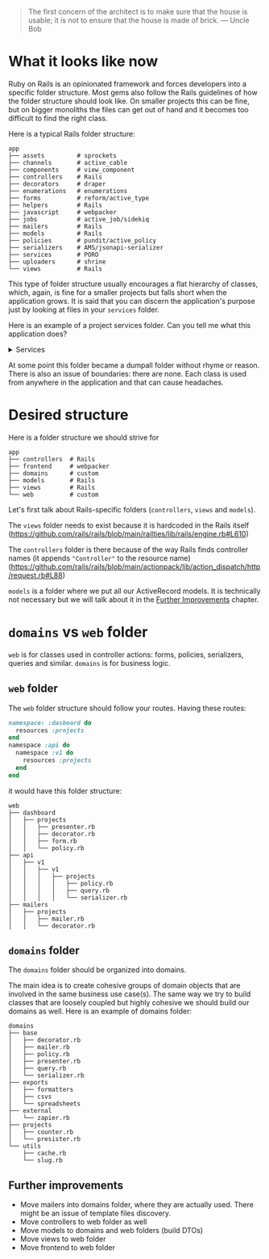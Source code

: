 > The first concern of the architect is to make sure that the house is usable; it is not to ensure that the house is made of brick. 
> — Uncle Bob

# What it looks like now
Ruby on Rails is an opinionated framework and forces developers into a specific folder structure. 
Most gems also follow the Rails guidelines of how the folder structure should look like.
On smaller projects this can be fine, but on bigger monoliths the files can get out of hand and it becomes too difficult to find the right class.

Here is a typical Rails folder structure:

```
app
├── assets         # sprockets
├── channels       # active_cable
├── components     # view_component
├── controllers    # Rails 
├── decorators     # draper
├── enumerations   # enumerations
├── forms          # reform/active_type
├── helpers        # Rails
├── javascript     # webpacker
├── jobs           # active_job/sidekiq
├── mailers        # Rails
├── models         # Rails
├── policies       # pundit/active_policy
├── serializers    # AMS/jsonapi-serializer
├── services       # PORO
├── uploaders      # shrine
└── views          # Rails
```

This type of folder structure usually encourages a flat hierarchy of classes, which, again, is fine for a smaller projects but 
falls short when the application grows.
It is said that you can discern the application's purpose just by looking at files in your `services` folder. 

Here is an example of a project services folder. Can you tell me what this application does?

<details>
  <summary>Services</summary>

```
app/services
├── add_points_to_user.rb
├── aes_crypt.rb
├── assign_geo_keywords.rb
├── assign_location_attributes.rb
├── braintree
│   ├── customer_and_token_creator.rb
│   └── webhook_handler.rb
├── calculate_bearing.rb
├── developers
│   └── api
│       └── v1
│           └── process_occupancy_params.rb
├── devise
│   └── strategies
│       └── jwt.rb
├── export_service
│   ├── config.rb
│   ├── generator.rb
│   ├── model.rb
│   └── options_formatter.rb
├── exporter
│   ├── creator.rb
│   └── generator.rb
├── exporters
│   └── csv
│       ├── base.rb
│       └── generator.rb
├── feature.rb
├── filters
│   ├── creator.rb
│   └── updater.rb
├── generate_friends_report.rb
├── indigo
│   ├── cancel_reservation.rb
│   └── create_reservation.rb
├── jwt_serializer.rb
├── locations
│   └── actions.rb
├── loyalty_points_awarder.rb
├── mailgun_notify_email_forwarder.rb
├── merge_parking_places.rb
├── migrations
│   └── file_mover.rb
├── notifications
│   ├── amazon_notifications.rb
│   ├── firebase_notifications.rb
│   ├── sender.rb
│   └── shared_actions.rb
├── parking_place_awarder.rb
├── parking_place_exporter.rb
├── parking_places
│   ├── category_updater.rb
│   ├── country_code_mapper.rb
│   ├── creator.rb
│   ├── exporter.rb
│   ├── generators
│   │   ├── icons
│   │   │   ├── combiner.rb
│   │   │   └── type.rb
│   │   └── icons.rb
│   ├── icon_types.rb
│   ├── icons
│   │   └── updater.rb
│   ├── icons.rb
│   ├── occupancies
│   │   └── setter.rb
│   ├── security_rating.rb
│   └── updater.rb
├── payment_exporter.rb
├── payments
│   └── exporter.rb
├── promiles
│   ├── add_driving_distance.rb
│   ├── build_polyline.rb
│   ├── corridor_search.rb
│   ├── create_or_update_parking_places.rb
│   ├── create_or_update_promiles_locations.rb
│   └── get_route.rb
├── provider_occupancies_service.rb
├── providers
│   ├── client
│   │   └── mdm.rb
│   └── parser
│       ├── a63_france.rb
│       └── mdm.rb
├── request_logs
│   ├── archive_partition.rb
│   ├── create_archive.rb
│   └── create_partition.rb
├── reservations
│   ├── booking_id_generator.rb
│   ├── charger.rb
│   ├── creator.rb
│   ├── emails.rb
│   ├── integrations_caller.rb
│   ├── mails_sender.rb
│   ├── notifications_sender.rb
│   ├── settler.rb
│   ├── status_setter.rb
│   ├── updater.rb
│   ├── users_setter.rb
│   └── voider.rb
├── shared
│   └── filter_suggested.rb
├── stats_maker.rb
├── subscriptions
│   └── actions.rb
├── tln
│   └── number_checker.rb
├── translators
│   └── google.rb
├── units.rb
├── update_user_to_developer.rb
├── user_loyalty_points.rb
├── users
│   ├── actions.rb
│   ├── creator.rb
│   ├── destroyer.rb
│   ├── exporter.rb
│   ├── o_auth_creator.rb
│   ├── retrieve_all_data
│   │   ├── base.rb
│   │   ├── favorites.rb
│   │   ├── friends_list.rb
│   │   ├── notifications.rb
│   │   ├── personal_information.rb
│   │   └── reviews.rb
│   ├── retrieve_all_data.rb
│   └── settings.rb
├── vat_checker.rb
├── version_converter.rb
└── x_server
    ├── add_detour_distance.rb
    ├── add_driving_distance.rb
    ├── base.rb
    ├── build_polyline.rb
    ├── corridor_search.rb
    ├── get_detour_distance.rb
    ├── get_driving_distance.rb
    ├── get_geo_keywords.rb
    ├── get_location_attributes.rb
    ├── get_route.rb
    └── leave_reachable.rb
```

</details>

At some point this folder became a dumpall folder without rhyme or reason.
There is also an issue of boundaries: there are none. Each class is used from anywhere in the application and that can
cause headaches.

# Desired structure

Here is a folder structure we should strive for

```
app
├── controllers  # Rails 
├── frontend     # webpacker
├── domains      # custom
├── models       # Rails
├── views        # Rails
└── web          # custom
```

Let's first talk about Rails-specific folders (`controllers`, `views` and `models`).

The `views` folder needs to exist because it is hardcoded in the Rails itself (https://github.com/rails/rails/blob/main/railties/lib/rails/engine.rb#L610)

The `controllers` folder is there because of the way Rails finds controller names (it appends `"Controller"` to the resource name) (https://github.com/rails/rails/blob/main/actionpack/lib/action_dispatch/http/request.rb#L88)

`models` is a folder where we put all our ActiveRecord models. It is technically not necessary but we will talk about it in the [Further Improvements](#further-improvements) chapter.


# `domains` vs `web` folder
`web` is for classes used in controller actions: forms, policies, serializers, queries and similar.
`domains` is for business logic.

## `web` folder
The `web` folder structure should follow your routes. Having these routes:

```ruby
namespace: :dasboard do
  resources :projects
end
namespace :api do
  namespace :v1 do
    resources :projects
  end
end
```

it would have this folder structure:

```
web
├── dashboard
│   ├── projects
│   │   ├── presenter.rb
│   │   ├── decorator.rb
│   │   ├── form.rb
│   │   └── policy.rb
├── api
│   ├── v1
│   │   ├── v1
│   │   │   ├── projects
│   │   │   │   ├── policy.rb
│   │   │   │   ├── query.rb
│   │   │   │   └── serializer.rb
├── mailers
│   ├── projects
│   │   ├── mailer.rb
│   │   └── decorator.rb
```

## `domains` folder
The `domains` folder should be organized into domains. 

The main idea is to create cohesive groups of domain objects that are involved in the same business use case(s). The same way we try to build classes that are loosely coupled but highly cohesive we should build our domains as well.
Here is an example of domains folder:

```
domains
├── base
│   ├── decorator.rb
│   ├── mailer.rb
│   ├── policy.rb
│   ├── presenter.rb
│   ├── query.rb
│   └── serializer.rb
├── exports
│   ├── formatters
│   ├── csvs
│   └── spreadsheets
├── external
│   └── zapier.rb
├── projects
│   ├── counter.rb
│   └── presister.rb
└── utils
    ├── cache.rb
    └── slug.rb
```

## Further improvements
* Move mailers into domains folder, where they are actually used. There might be an issue of template files discovery.
* Move controllers to web folder as well
* Move models to domains and web folders (build DTOs)
* Move views to web folder
* Move frontend to web folder
